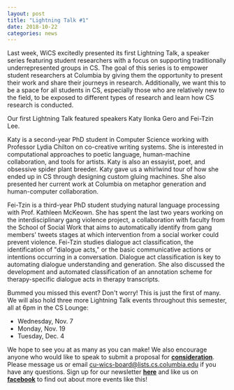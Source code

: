 ```yaml
---
layout: post
title: "Lightning Talk #1"
date: 2018-10-22
categories: news
---
```


Last week, WiCS excitedly presented its first Lightning Talk, a speaker series featuring student researchers with a focus on supporting traditionally underrepresented groups in CS. The goal of this series is to empower student researchers at Columbia by giving them the opportunity to present their work and share their journeys in research. Additionally, we want this to be a space for all students in CS, especially those who are relatively new to the field, to be exposed to different types of research and learn how CS research is conducted.

Our first Lightning Talk featured speakers Katy Ilonka Gero and Fei-Tzin Lee. 

Katy is a second-year PhD student in Computer Science working with Professor Lydia Chilton on co-creative writing systems. She is interested in computational approaches to poetic language, human-machine collaboration, and tools for artists. Katy is also an essayist, poet, and obsessive spider plant breeder. Katy gave us a whirlwind tour of how she ended up in CS through designing custom gluing machines. She also presented her current work at Columbia on metaphor generation and human-computer collaboration.

Fei-Tzin is a third-year PhD student studying natural language processing with Prof. Kathleen McKeown. She has spent the last two years working on the interdisciplinary gang violence project, a collaboration with faculty from the School of Social Work that aims to automatically identify from gang members' tweets stages at which intervention from a social worker could prevent violence. Fei-Tzin studies dialogue act classification, the identification of "dialogue acts," or the basic communicative actions or intentions occurring in a conversation. Dialogue act classification is key to automating dialogue understanding and generation. She also discussed the development and automated classification of an annotation scheme for therapy-specific dialogue acts in therapy transcripts.

Bummed you missed this event? Don't worry! This is just the first of many. We will also hold three more Lightning Talk events throughout this semester, all at 6pm in the CS Lounge:
- Wednesday, Nov. 7
- Monday, Nov. 19
- Tuesday, Dec. 4

We hope to see you at as many as you can make! We also encourage anyone who would like to speak to submit a proposal for [**consideration**][google form]. Please message us or email cu-wics-board@lists.cs.columbia.edu if you have any questions. Sign up for our newsletter [**here**][mailinglist] and like us on [**facebook**][facebook] to find out about more events like this!

[mailinglist]: http://columbia.us9.list-manage.com/subscribe?u=4c6a1c710f8ab9cce10272368&id=593b5faa43
[facebook]:https://www.facebook.com/CUWICS
[google form]: https://goo.gl/forms/aJkk9nHYngXogI9i1
